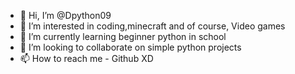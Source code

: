 - 👋 Hi, I’m @Dpython09
- 👀 I’m interested in coding,minecraft and of course, Video games
- 🌱 I’m currently learning beginner python in school
- 💞️ I’m looking to collaborate on simple python projects
- 📫 How to reach me - Github XD

<!---
Dpython09/Dpython09 is a ✨ special ✨ repository because its `README.md` (this file) appears on your GitHub profile.
You can click the Preview link to take a look at your changes.
--->
